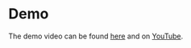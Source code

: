 # Demo

The demo video can be found [here](./multiprotocol-lp.mov) and on [YouTube](https://youtu.be/nFVjHzOv-7M).

